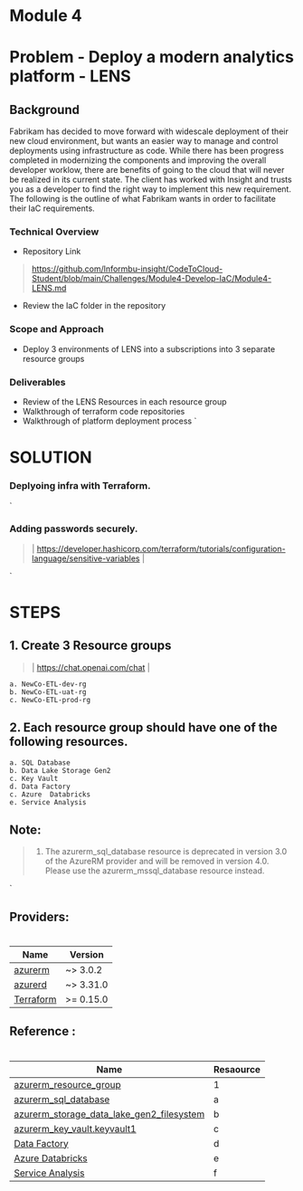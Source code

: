# Module 4

# Problem - Deploy a modern analytics platform - LENS
## Background
Fabrikam has decided to move forward with widescale deployment of their new cloud environment, but wants an easier way to manage and control deployments using infrastructure as code. While there has been progress completed in modernizing the components and improving the overall developer worklow, there are benefits of going to the cloud that will never be realized in its current state. The client has worked with Insight and trusts you as a developer to find the right way to implement this new requirement. The following is the outline of what Fabrikam wants in order to facilitate their IaC requirements.


### Technical Overview
- Repository Link
> https://github.com/lnformbu-insight/CodeToCloud-Student/blob/main/Challenges/Module4-Develop-IaC/Module4-LENS.md

- Review the IaC folder in the repository 
### Scope and Approach
- Deploy 3 environments of LENS into a subscriptions into 3 separate resource groups

### Deliverables
- Review of the LENS Resources in each resource group
- Walkthrough of terraform code repositories
- Walkthrough of platform deployment process
`
# SOLUTION


### Deplyoing infra with Terraform.
`
### Adding passwords securely.
> | https://developer.hashicorp.com/terraform/tutorials/configuration-language/sensitive-variables
|

`

# STEPS

## 1. Create 3 Resource groups   
> | https://chat.openai.com/chat |


    a. NewCo-ETL-dev-rg
    b. NewCo-ETL-uat-rg
    c. NewCo-ETL-prod-rg
    

## 2. Each resource group should have one of the following resources.
    a. SQL Database
    b. Data Lake Storage Gen2
    c. Key Vault
    d. Data Factory
    c. Azure  Databricks
    e. Service Analysis

## Note:
> 1. The azurerm_sql_database resource is deprecated in version 3.0 of the AzureRM provider and will be removed in version 4.0. Please use the azurerm_mssql_database resource instead.

`
## Providers:
#
| Name | Version |
|------|---------|
| <a name="provider_azurerm"></a> [azurerm](#provider\_azurerm) |~> 3.0.2 |
| <a name="provider_azured"></a> [azurerd](#provider\_azuread) | ~> 3.31.0 |
| <a name="provider_Hashicorp"></a> [Terraform](#provider\Hashicorp) | >= 0.15.0 |


## Reference :
#
| Name | Resaource |
|------|------|
| [azurerm_resource_group](https://registry.terraform.io/providers/hashicorp/azurerm/latest/docs/resources/resource_group) | 1 |
| [azurerm_sql_database](https://registry.terraform.io/providers/hashicorp/azurerm/latest/docs/data-sources/mssql_database) | a |
| [azurerm_storage_data_lake_gen2_filesystem](https://registry.terraform.io/providers/hashicorp/azurerm/latest/docs/resources/storage_data_lake_gen2_filesystem) | b |
| [azurerm_key_vault.keyvault1](https://registry.terraform.io/providers/hashicorp/azurerm/latest/docs/resources/key_vault) | c |
| [Data Factory](https://registry.terraform.io/providers/hashicorp/azurerm/latest/docs/resources/data_factory) | d |
| [Azure  Databricks](https://registry.terraform.io/providers/hashicorp/azurerm/latest/docs/resources/databricks_workspace) | e |
| [Service Analysis](https://registry.terraform.io/providers/hashicorp/azurerm/latest/docs/resources/analysis_services_server) | f |

